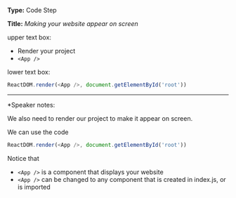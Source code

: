 **Type:** Code Step

**Title:** *Making your website appear on screen*

upper text box:

* Render your project
* `<App />`

lower text box:

```js
ReactDOM.render(<App />, document.getElementById('root'))
```



------

*Speaker notes: 

We also need to render our project to make it appear on screen.

We can use the code

```js
ReactDOM.render(<App />, document.getElementById('root'))
```

Notice that

- `<App />` is a component that displays your website
- `<App />` can be changed to any component that is created in index.js, or is imported

### 